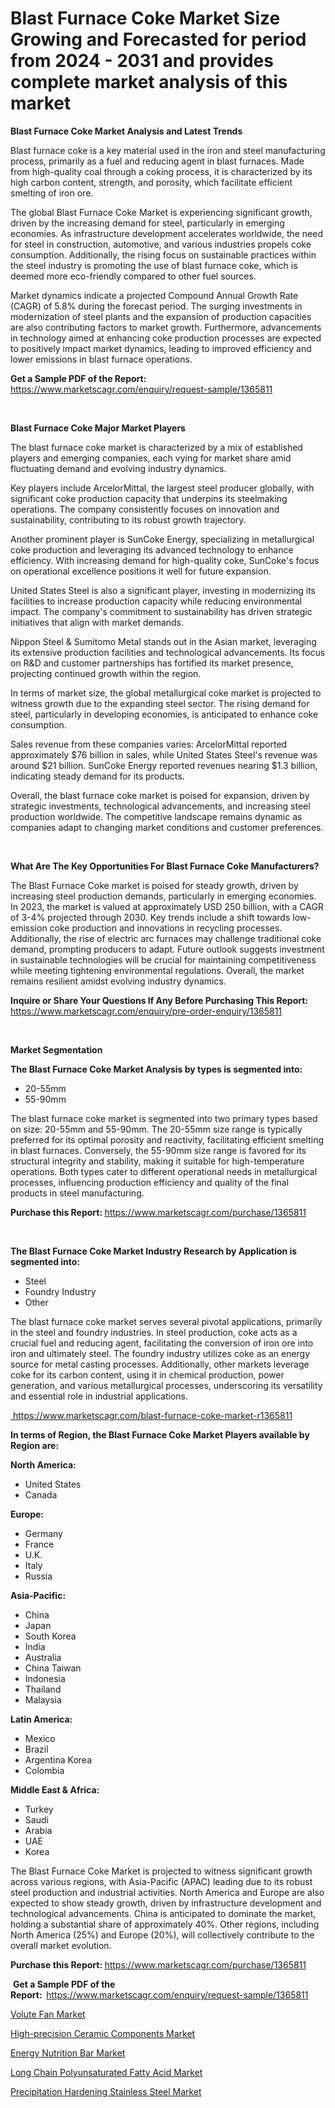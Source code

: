 <p><h1>Blast Furnace Coke Market Size Growing and Forecasted for period from 2024 - 2031 and provides complete market analysis of this market</h1></p><p><strong>Blast Furnace Coke Market Analysis and Latest Trends</strong></p>
<p><p>Blast furnace coke is a key material used in the iron and steel manufacturing process, primarily as a fuel and reducing agent in blast furnaces. Made from high-quality coal through a coking process, it is characterized by its high carbon content, strength, and porosity, which facilitate efficient smelting of iron ore.</p><p>The global Blast Furnace Coke Market is experiencing significant growth, driven by the increasing demand for steel, particularly in emerging economies. As infrastructure development accelerates worldwide, the need for steel in construction, automotive, and various industries propels coke consumption. Additionally, the rising focus on sustainable practices within the steel industry is promoting the use of blast furnace coke, which is deemed more eco-friendly compared to other fuel sources.</p><p>Market dynamics indicate a projected Compound Annual Growth Rate (CAGR) of 5.8% during the forecast period. The surging investments in modernization of steel plants and the expansion of production capacities are also contributing factors to market growth. Furthermore, advancements in technology aimed at enhancing coke production processes are expected to positively impact market dynamics, leading to improved efficiency and lower emissions in blast furnace operations.</p></p>
<p><strong>Get a Sample PDF of the Report:&nbsp;</strong> <a href="https://www.marketscagr.com/enquiry/request-sample/1365811?utm_campaign=1848&utm_medium=2&utm_source=Github&utm_content=ia&utm_term=06122024&utm_id=blast-furnace-coke">https://www.marketscagr.com/enquiry/request-sample/1365811</a></p>
<p>&nbsp;</p>
<p><strong>Blast Furnace Coke Major Market Players</strong></p>
<p><p>The blast furnace coke market is characterized by a mix of established players and emerging companies, each vying for market share amid fluctuating demand and evolving industry dynamics. </p><p>Key players include ArcelorMittal, the largest steel producer globally, with significant coke production capacity that underpins its steelmaking operations. The company consistently focuses on innovation and sustainability, contributing to its robust growth trajectory.</p><p>Another prominent player is SunCoke Energy, specializing in metallurgical coke production and leveraging its advanced technology to enhance efficiency. With increasing demand for high-quality coke, SunCoke's focus on operational excellence positions it well for future expansion.</p><p>United States Steel is also a significant player, investing in modernizing its facilities to increase production capacity while reducing environmental impact. The company's commitment to sustainability has driven strategic initiatives that align with market demands.</p><p>Nippon Steel & Sumitomo Metal stands out in the Asian market, leveraging its extensive production facilities and technological advancements. Its focus on R&D and customer partnerships has fortified its market presence, projecting continued growth within the region.</p><p>In terms of market size, the global metallurgical coke market is projected to witness growth due to the expanding steel sector. The rising demand for steel, particularly in developing economies, is anticipated to enhance coke consumption.</p><p>Sales revenue from these companies varies: ArcelorMittal reported approximately $76 billion in sales, while United States Steel's revenue was around $21 billion. SunCoke Energy reported revenues nearing $1.3 billion, indicating steady demand for its products.</p><p>Overall, the blast furnace coke market is poised for expansion, driven by strategic investments, technological advancements, and increasing steel production worldwide. The competitive landscape remains dynamic as companies adapt to changing market conditions and customer preferences.</p></p>
<p>&nbsp;</p>
<p><strong>What Are The Key Opportunities For Blast Furnace Coke Manufacturers?</strong></p>
<p><p>The Blast Furnace Coke market is poised for steady growth, driven by increasing steel production demands, particularly in emerging economies. In 2023, the market is valued at approximately USD 250 billion, with a CAGR of 3-4% projected through 2030. Key trends include a shift towards low-emission coke production and innovations in recycling processes. Additionally, the rise of electric arc furnaces may challenge traditional coke demand, prompting producers to adapt. Future outlook suggests investment in sustainable technologies will be crucial for maintaining competitiveness while meeting tightening environmental regulations. Overall, the market remains resilient amidst evolving industry dynamics.</p></p>
<p><strong>Inquire or Share Your Questions If Any Before Purchasing This Report:</strong> <a href="https://www.marketscagr.com/enquiry/pre-order-enquiry/1365811?utm_campaign=1848&utm_medium=2&utm_source=Github&utm_content=ia&utm_term=06122024&utm_id=blast-furnace-coke">https://www.marketscagr.com/enquiry/pre-order-enquiry/1365811</a></p>
<p>&nbsp;</p>
<p><strong>Market Segmentation</strong></p>
<p><strong>The Blast Furnace Coke Market Analysis by types is segmented into:</strong></p>
<p><ul><li>20-55mm</li><li>55-90mm</li></ul></p>
<p><p>The blast furnace coke market is segmented into two primary types based on size: 20-55mm and 55-90mm. The 20-55mm size range is typically preferred for its optimal porosity and reactivity, facilitating efficient smelting in blast furnaces. Conversely, the 55-90mm size range is favored for its structural integrity and stability, making it suitable for high-temperature operations. Both types cater to different operational needs in metallurgical processes, influencing production efficiency and quality of the final products in steel manufacturing.</p></p>
<p><strong>Purchase this Report:&nbsp;</strong><a href="https://www.marketscagr.com/purchase/1365811?utm_campaign=1848&utm_medium=2&utm_source=Github&utm_content=ia&utm_term=06122024&utm_id=blast-furnace-coke">https://www.marketscagr.com/purchase/1365811</a></p>
<p>&nbsp;</p>
<p><strong>The Blast Furnace Coke Market Industry Research by Application is segmented into:</strong></p>
<p><ul><li>Steel</li><li>Foundry Industry</li><li>Other</li></ul></p>
<p><p>The blast furnace coke market serves several pivotal applications, primarily in the steel and foundry industries. In steel production, coke acts as a crucial fuel and reducing agent, facilitating the conversion of iron ore into iron and ultimately steel. The foundry industry utilizes coke as an energy source for metal casting processes. Additionally, other markets leverage coke for its carbon content, using it in chemical production, power generation, and various metallurgical processes, underscoring its versatility and essential role in industrial applications.</p></p>
<p><a href="https://www.marketscagr.com/blast-furnace-coke-market-r1365811?utm_campaign=1848&utm_medium=2&utm_source=Github&utm_content=ia&utm_term=06122024&utm_id=blast-furnace-coke">&nbsp;https://www.marketscagr.com/blast-furnace-coke-market-r1365811</a></p>
<p><strong>In terms of Region, the Blast Furnace Coke Market Players available by Region are:</strong></p>
<p>
    <p> <strong> North America: </strong>
        <ul>
            <li>United States</li>
            <li>Canada</li>
        </ul>
        </p> 
    <p> <strong> Europe: </strong>
        <ul>
            <li>Germany</li>
            <li>France</li>
            <li>U.K.</li>
            <li>Italy</li>
            <li>Russia</li>
        </ul>
        </p> 
    <p> <strong> Asia-Pacific: </strong>
        <ul>
            <li>China</li>
            <li>Japan</li>
            <li>South Korea</li>
            <li>India</li>
            <li>Australia</li>
            <li>China Taiwan</li>
            <li>Indonesia</li>
            <li>Thailand</li>
            <li>Malaysia</li>
        </ul>
        </p> 
    <p> <strong> Latin America: </strong>
        <ul>
            <li>Mexico</li>
            <li>Brazil</li>
            <li>Argentina Korea</li>
            <li>Colombia</li>
        </ul>
        </p> 
    <p> <strong> Middle East & Africa: </strong>
        <ul>
            <li>Turkey</li>
            <li>Saudi</li>
            <li>Arabia</li>
            <li>UAE</li>
            <li>Korea</li>
        </ul>
    </p>
    </p>
<p><p>The Blast Furnace Coke Market is projected to witness significant growth across various regions, with Asia-Pacific (APAC) leading due to its robust steel production and industrial activities. North America and Europe are also expected to show steady growth, driven by infrastructure development and technological advancements. China is anticipated to dominate the market, holding a substantial share of approximately 40%. Other regions, including North America (25%) and Europe (20%), will collectively contribute to the overall market evolution.</p></p>
<p><strong>Purchase this Report: </strong><a href="https://www.marketscagr.com/purchase/1365811?utm_campaign=1848&utm_medium=2&utm_source=Github&utm_content=ia&utm_term=06122024&utm_id=blast-furnace-coke">https://www.marketscagr.com/purchase/1365811</a></p>
<p>&nbsp;<strong>Get a Sample PDF of the Report:&nbsp;&nbsp;</strong><a href="https://www.marketscagr.com/enquiry/request-sample/1365811?utm_campaign=1848&utm_medium=2&utm_source=Github&utm_content=ia&utm_term=06122024&utm_id=blast-furnace-coke">https://www.marketscagr.com/enquiry/request-sample/1365811</a></p>
<p><strong></strong></p>
<p><p><a href="https://issuu.com/reportprime-2/docs/volute-fan-market-size-2030.pptx?utm_campaign=1848&utm_medium=2&utm_source=Github&utm_content=ia&utm_term=06122024&utm_id=blast-furnace-coke">Volute Fan Market</a></p><p><a href="https://issuu.com/reportprime-2/docs/high-precision-ceramic-components-market-size-2030?utm_campaign=1848&utm_medium=2&utm_source=Github&utm_content=ia&utm_term=06122024&utm_id=blast-furnace-coke">High-precision Ceramic Components Market</a></p><p><a href="https://www.linkedin.com/pulse/energy-nutrition-bar-market-size-forecast-from-2024-2031-8qjhf?utm_campaign=1848&utm_medium=2&utm_source=Github&utm_content=ia&utm_term=06122024&utm_id=blast-furnace-coke">Energy Nutrition Bar Market</a></p><p><a href="https://www.linkedin.com/pulse/identifying-growth-drivers-comprehensive-analysis-long-chain-1grje?utm_campaign=1848&utm_medium=2&utm_source=Github&utm_content=ia&utm_term=06122024&utm_id=blast-furnace-coke">Long Chain Polyunsaturated Fatty Acid Market</a></p><p><a href="https://www.linkedin.com/pulse/precipitation-hardening-stainless-steel-market-report-in-depth-7kjie?utm_campaign=1848&utm_medium=2&utm_source=Github&utm_content=ia&utm_term=06122024&utm_id=blast-furnace-coke">Precipitation Hardening Stainless Steel Market</a></p></p>